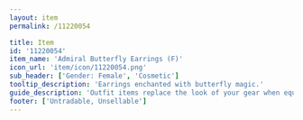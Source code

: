 ```yaml
---
layout: item
permalink: /11220054

title: Item
id: '11220054'
item_name: 'Admiral Butterfly Earrings (F)'
icon_url: 'item/icon/11220054.png'
sub_header: ['Gender: Female', 'Cosmetic']
tooltip_description: 'Earrings enchanted with butterfly magic.'
guide_description: 'Outfit items replace the look of your gear when equipped.'
footer: ['Untradable, Unsellable']
---
```

